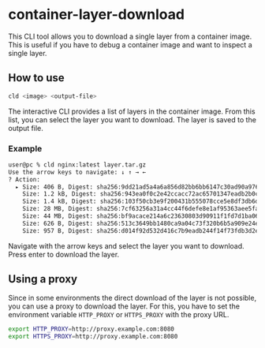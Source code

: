 # container-layer-download

This CLI tool allows you to download a single layer from a container image. This is useful if you have to debug a container image and want to inspect a single layer.

## How to use

```bash
cld <image> <output-file>
```

The interactive CLI provides a list of layers in the container image. From this list, you can select the layer you want to download. The layer is saved to the output file.

### Example

```bash
user@pc % cld nginx:latest layer.tar.gz
Use the arrow keys to navigate: ↓ ↑ → ←
? Action:
  ▸ Size: 406 B, Digest: sha256:9dd21ad5a4a6a856d82bb6bb6147c30ad90a9768c3651c55775354e7649bc74d
    Size: 1.2 kB, Digest: sha256:943ea0f0c2e42ccacc72ac65701347eadb2b0cb22828fac30f1400bba3d37088
    Size: 1.4 kB, Digest: sha256:103f50cb3e9f200431b555078cce5e8df3db6ddc2e54d714a10b994e430e98a3
    Size: 28 MB, Digest: sha256:7cf63256a31a4cc44f6defe8e1af95363aee5fa75f30a248d95cae684f87c53c
    Size: 44 MB, Digest: sha256:bf9acace214a6c23630803d90911f1fd7d1ba06a3083f0a62fd036a6d1d8e274
    Size: 626 B, Digest: sha256:513c3649bb1480ca9a04c73f320b6b5a909e24e4ac18ae72fd56b818241d6730
    Size: 957 B, Digest: sha256:d014f92d532d416c7b9eadb244f14f73fdb3d2ead120264b749e342700824f3c
```

Navigate with the arrow keys and select the layer you want to download. Press enter to download the layer.

## Using a proxy

Since in some environments the direct download of the layer is not possible, you can use a proxy to download the layer. For this, you have to set the environment variable `HTTP_PROXY` or `HTTPS_PROXY` with the proxy URL.

```bash
export HTTP_PROXY=http://proxy.example.com:8080
export HTTPS_PROXY=http://proxy.example.com:8080
```

